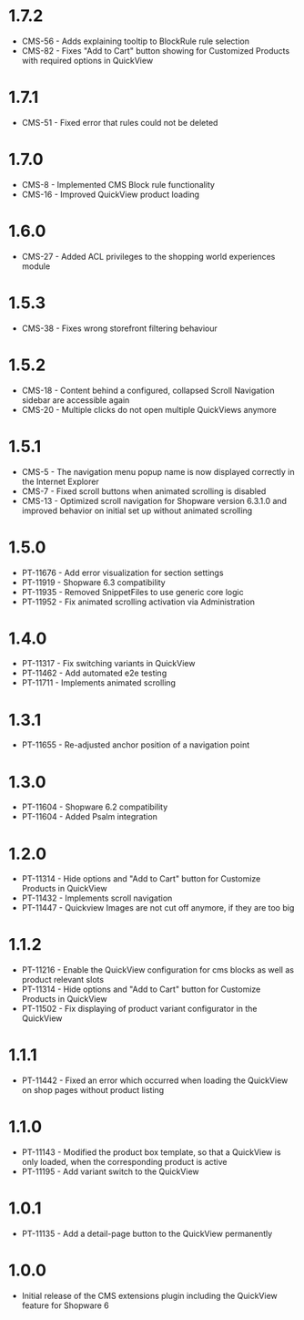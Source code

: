 # 1.7.2
- CMS-56 - Adds explaining tooltip to BlockRule rule selection 
- CMS-82 - Fixes "Add to Cart" button showing for Customized Products with required options in QuickView

# 1.7.1
- CMS-51 - Fixed error that rules could not be deleted

# 1.7.0
- CMS-8 - Implemented CMS Block rule functionality
- CMS-16 - Improved QuickView product loading

# 1.6.0
- CMS-27 - Added ACL privileges to the shopping world experiences module

# 1.5.3
- CMS-38 - Fixes wrong storefront filtering behaviour

# 1.5.2
- CMS-18 - Content behind a configured, collapsed Scroll Navigation sidebar are accessible again 
- CMS-20 - Multiple clicks do not open multiple QuickViews anymore

# 1.5.1
- CMS-5 - The navigation menu popup name is now displayed correctly in the Internet Explorer
- CMS-7 - Fixed scroll buttons when animated scrolling is disabled
- CMS-13 - Optimized scroll navigation for Shopware version 6.3.1.0 and improved behavior on initial set up without animated scrolling

# 1.5.0
- PT-11676 - Add error visualization for section settings
- PT-11919 - Shopware 6.3 compatibility
- PT-11935 - Removed SnippetFiles to use generic core logic
- PT-11952 - Fix animated scrolling activation via Administration

# 1.4.0
- PT-11317 - Fix switching variants in QuickView
- PT-11462 - Add automated e2e testing
- PT-11711 - Implements animated scrolling

# 1.3.1
- PT-11655 - Re-adjusted anchor position of a navigation point

# 1.3.0
- PT-11604 - Shopware 6.2 compatibility
- PT-11604 - Added Psalm integration

# 1.2.0
- PT-11314 - Hide options and "Add to Cart" button for Customize Products in QuickView
- PT-11432 - Implements scroll navigation
- PT-11447 - Quickview Images are not cut off anymore, if they are too big

# 1.1.2
- PT-11216 - Enable the QuickView configuration for cms blocks as well as product relevant slots
- PT-11314 - Hide options and "Add to Cart" button for Customize Products in QuickView
- PT-11502 - Fix displaying of product variant configurator in the QuickView

# 1.1.1
- PT-11442 - Fixed an error which occurred when loading the QuickView on shop pages without product listing

# 1.1.0
- PT-11143 - Modified the product box template, so that a QuickView is only loaded, when the corresponding product is active
- PT-11195 - Add variant switch to the QuickView

# 1.0.1
- PT-11135 - Add a detail-page button to the QuickView permanently

# 1.0.0
- Initial release of the CMS extensions plugin including the QuickView feature for Shopware 6

